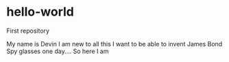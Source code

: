 # hello-world
First repository

My name is Devin
I am new to all this
I want to be able to invent James Bond Spy glasses one day.... 
So here I am
